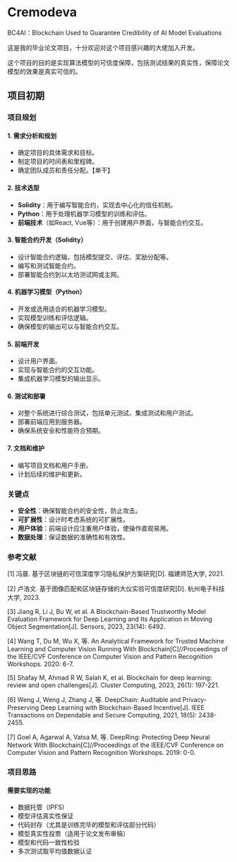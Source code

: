 # Cremodeva
BC4AI：Blockchain Used to Guarantee Credibility of AI Model Evaluations

这是我的毕业论文项目，十分欢迎对这个项目感兴趣的大佬加入开发。

这个项目的目的是实现算法模型的可信度保障，包括测试结果的真实性，保障论文模型的效果是真实可信的。

## 项目初期

### 项目规划

#### 1. **需求分析和规划**

- 确定项目的具体需求和目标。
- 制定项目的时间表和里程碑。
- 确定团队成员和责任分配。【单干】

#### 2. **技术选型**

- **Solidity**：用于编写智能合约，实现去中心化的信任机制。
- **Python**：用于处理机器学习模型的训练和评估。
- **前端技术**（如React, Vue等）：用于创建用户界面，与智能合约交互。

#### 3. **智能合约开发（Solidity）**

- 设计智能合约逻辑，包括模型提交、评估、奖励分配等。
- 编写和测试智能合约。
- 部署智能合约到以太坊测试网或主网。

#### 4. **机器学习模型（Python）**

- 开发或选用适合的机器学习模型。
- 实现模型训练和评估逻辑。
- 确保模型的输出可以与智能合约交互。

#### 5. **前端开发**

- 设计用户界面。
- 实现与智能合约的交互功能。
- 集成机器学习模型的输出显示。

#### 6. **测试和部署**

- 对整个系统进行综合测试，包括单元测试、集成测试和用户测试。
- 部署前端应用到服务器。
- 确保系统安全和性能符合预期。

#### 7. **文档和维护**

- 编写项目文档和用户手册。
- 计划后续的维护和更新。

### 关键点

- **安全性**：确保智能合约的安全性，防止攻击。
- **可扩展性**：设计时考虑系统的可扩展性。
- **用户体验**：前端设计应注重用户体验，使操作直观易用。
- **数据处理**：保证数据的准确性和有效性。

### 参考文献

[1] 冯晨. 基于区块链的可信深度学习隐私保护方案研究[D]. 福建师范大学, 2021.

[2] 卢浩文. 基于图像匹配和区块链存储的大仪实验可信度研究[D]. 杭州电子科技大学, 2023.

[3] Jiang R, Li J, Bu W, et al. A Blockchain-Based Trustworthy Model Evaluation Framework for Deep Learning and Its Application in Moving Object Segmentation[J]. Sensors, 2023, 23(14): 6492.

[4] Wang T, Du M, Wu X, 等. An Analytical Framework for Trusted Machine Learning and Computer Vision Running With Blockchain[C]//Proceedings of the IEEE/CVF Conference on Computer Vision and Pattern Recognition Workshops. 2020: 6-7.

[5] Shafay M, Ahmad R W, Salah K, et al. Blockchain for deep learning: review and open challenges[J]. Cluster Computing, 2023, 26(1): 197-221.

[6] Weng J, Weng J, Zhang J, 等. DeepChain: Auditable and Privacy-Preserving Deep Learning with Blockchain-Based Incentive[J]. IEEE Transactions on Dependable and Secure Computing, 2021, 18(5): 2438-2455.

[7] Goel A, Agarwal A, Vatsa M, 等. DeepRing: Protecting Deep Neural Network With Blockchain[C]//Proceedings of the IEEE/CVF Conference on Computer Vision and Pattern Recognition Workshops. 2019: 0-0.

### 项目思路

#### 需要实现的功能

- 数据托管（IPFS)
- 模型评估真实性保证
- 代码封存（尤其是训练完毕的模型和评估部分代码）
- 模型真实性投票（适用于论文发布审稿）
- 模型和代码一致性检验
- 多次测试取平均值数据认证
